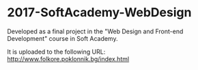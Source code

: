 # 2017-SoftAcademy-WebDesign

Developed as a final project in the "Web Design and Front-end Development" course in Soft Academy. 

It is uploaded to the following URL:
http://www.folkore.poklonnik.bg/index.html
